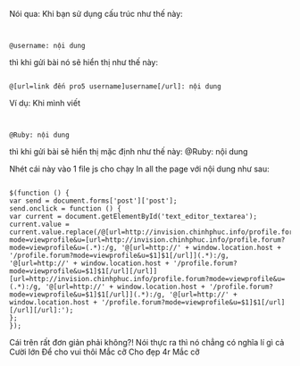 Nói qua: Khi bạn sử dụng cấu trúc như thế này:

```


@username: nội dung
```
thì khi gửi bài nó sẽ hiển thị như thế này:

```

@[url=link đến pro5 username]username[/url]: nội dung
```

Ví dụ: Khi mình viết

```


@Ruby: nội dung
```
thì khi gửi bài sẽ hiển thị mặc định như thế này: @Ruby: nội dung


Nhét cái này vào 1 file js cho chạy In all the page với nội dung như sau:

```

$(function () {
var send = document.forms['post']['post'];
send.onclick = function () {
var current = document.getElementById('text_editor_textarea');
current.value = current.value.replace(/@[url=http://invision.chinhphuc.info/profile.forum?mode=viewprofile&u=[url=http://invision.chinhphuc.info/profile.forum?mode=viewprofile&u=(.*):/g, '@[url=http://' + window.location.host + '/profile.forum?mode=viewprofile&u=$1]$1[/url]](.*):/g, '@[url=http://' + window.location.host + '/profile.forum?mode=viewprofile&u=$1]$1[/url][/url]][url=http://invision.chinhphuc.info/profile.forum?mode=viewprofile&u=(.*):/g, '@[url=http://' + window.location.host + '/profile.forum?mode=viewprofile&u=$1]$1[/url]](.*):/g, '@[url=http://' + window.location.host + '/profile.forum?mode=viewprofile&u=$1]$1[/url][/url][/url]:');
};
});

```

Cái trên rất đơn giản phải không?!
Nói thực ra thì nó chẳng có nghĩa lí gì cả Cười lớn
Để cho vui thôi Mắc cỡ Cho đẹp 4r Mắc cỡ